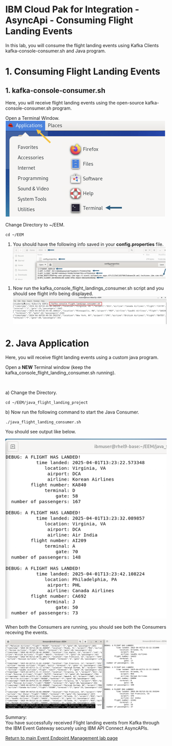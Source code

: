 
# IBM Cloud Pak for Integration - AsyncApi - Consuming Flight Landing Events

In this lab, you will consume the flight landing events using Kafka Clients kafka-console-consumer.sh and Java program.


# 1. Consuming Flight Landing Events

## 1. kafka-console-consumer.sh

Here, you will receive flight landing events using the open-source kafka-console-consumer.sh program. <br>

Open a Terminal Window. <br>
![alt text](./images/test0a.png)

Change Directory to ~/EEM. <br>


  ```
  cd ~/EEM
  ```
  <!--
  Then use gedit to edit the kafka_console_flight_landings_consumer.sh
  ![](./images/test1a.png)
-->

1. You should have the following info saved in your **config.properties** file.  
  ![](./images/test1b.png)

<!--
1. Update the *kafka_console_flight_landings_consumer.sh* with the values from EEM-info.  This screens shows all fields to update. 

    **Note:** Make sure to change the group number to your student number. 
  ![](./images/test1c.png)
-->

1. Now run the kafka_console_flight_landings_consumer.sh script and you should see flight info being displayed. 
  ![](./images/test1d.png)


# 2. Java Application

Here, you will receive flight landing events using a custom java program. <br>

Open a **NEW** Terminal window (keep the kafka_console_flight_landing_consumer.sh running).

<br>

<!--
1. First we will need to get the JKS cert for the JAVA client. 
    ```
    cd ~/EEM
    ```
    From that directory copy and paste the following command to create the JKS cert.
    ```
    ~/openjdk-22.0.2/jdk-22.0.2/bin/keytool -importkeystore -srckeystore egw-cert.p12 \
	-srcstoretype PKCS12 \
        -destkeystore egw-cert.jks \
        -deststoretype JKS \
        -srcstorepass passw0rd \
        -deststorepass passw0rd \
        -noprompt
    ```
    When done you should now have a JKS cert.
      ![](./images/test2aa.png)
-->

a) Change the Directory. <br>

```
cd ~/EEM/java_flight_landing_project
```

<!--
    Then use gedit to edit the config.properties file.  
  ![](./images/test2a.png)

1. You should still have the **EEM-info** file open.  If not open that in gedit since you will need the same details from there to updated the config.properties file.  

    Updated the config.properties file with details from your EEM-info. 

    When done **Save** your changes. 

    **Note:** Make sure to change the group number to your student number. 
  ![](./images/test2b.png)



1. Now run the following command.  Copy and paster into the terminal window and you will start to see flight landing info. 

    ```
    java -cp :jars/jackson-annotations-2.10.5.jar:jars/jackson-databind-2.10.5.1.jar:jars/slf4j-api-1.7.30.jar:jars/jackson-core-2.11.4.jar:jars/kafka-clients-2.8.0.jar: AsyncApi_Consume_Flight_Landing_Events_EEM
    ```
    ![](./images/test2c.png)
-->

b) Now run the following command to start the Java Consumer.

```
./java_flight_landing_consumer.sh
```

You should see output like below. <br>

![alt text](./images/test3a.png)


When both the Consumers are running, you should see both the Consumers receving the events. <br>

![alt text](./images/test3b.png)

Summary: <br>
You have successfully received Flight landing events from Kafka through the IBM Event Gateway securely using IBM API Connect AsyncAPIs.
<br>

[Return to main Event Endpoint Management lab page](../index.md#lab-abstracts)
